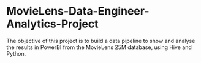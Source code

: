 # MovieLens-Data-Engineer-Analytics-Project
The objective of this project is to build a data pipeline to show and analyse the results in PowerBI from the MovieLens 25M database, using Hive and Python.
